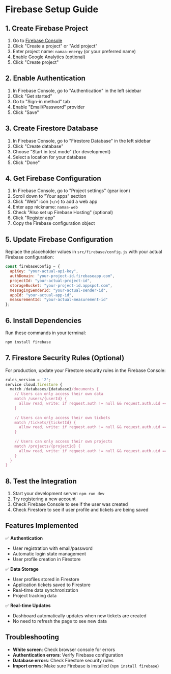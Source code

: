 # Firebase Setup Guide

## 1. Create Firebase Project

1. Go to [Firebase Console](https://console.firebase.google.com/)
2. Click "Create a project" or "Add project"
3. Enter project name: `namaa-energy` (or your preferred name)
4. Enable Google Analytics (optional)
5. Click "Create project"

## 2. Enable Authentication

1. In Firebase Console, go to "Authentication" in the left sidebar
2. Click "Get started"
3. Go to "Sign-in method" tab
4. Enable "Email/Password" provider
5. Click "Save"

## 3. Create Firestore Database

1. In Firebase Console, go to "Firestore Database" in the left sidebar
2. Click "Create database"
3. Choose "Start in test mode" (for development)
4. Select a location for your database
5. Click "Done"

## 4. Get Firebase Configuration

1. In Firebase Console, go to "Project settings" (gear icon)
2. Scroll down to "Your apps" section
3. Click "Web" icon (`</>`) to add a web app
4. Enter app nickname: `namaa-web`
5. Check "Also set up Firebase Hosting" (optional)
6. Click "Register app"
7. Copy the Firebase configuration object

## 5. Update Firebase Configuration

Replace the placeholder values in `src/firebase/config.js` with your actual Firebase configuration:

```javascript
const firebaseConfig = {
  apiKey: "your-actual-api-key",
  authDomain: "your-project-id.firebaseapp.com",
  projectId: "your-actual-project-id",
  storageBucket: "your-project-id.appspot.com",
  messagingSenderId: "your-actual-sender-id",
  appId: "your-actual-app-id",
  measurementId: "your-actual-measurement-id"
};
```

## 6. Install Dependencies

Run these commands in your terminal:

```bash
npm install firebase
```

## 7. Firestore Security Rules (Optional)

For production, update your Firestore security rules in the Firebase Console:

```javascript
rules_version = '2';
service cloud.firestore {
  match /databases/{database}/documents {
    // Users can only access their own data
    match /users/{userId} {
      allow read, write: if request.auth != null && request.auth.uid == userId;
    }
    
    // Users can only access their own tickets
    match /tickets/{ticketId} {
      allow read, write: if request.auth != null && request.auth.uid == resource.data.userId;
    }
    
    // Users can only access their own projects
    match /projects/{projectId} {
      allow read, write: if request.auth != null && request.auth.uid == resource.data.userId;
    }
  }
}
```

## 8. Test the Integration

1. Start your development server: `npm run dev`
2. Try registering a new account
3. Check Firebase Console to see if the user was created
4. Check Firestore to see if user profile and tickets are being saved

## Features Implemented

✅ **Authentication**
- User registration with email/password
- Automatic login state management
- User profile creation in Firestore

✅ **Data Storage**
- User profiles stored in Firestore
- Application tickets saved to Firestore
- Real-time data synchronization
- Project tracking data

✅ **Real-time Updates**
- Dashboard automatically updates when new tickets are created
- No need to refresh the page to see new data

## Troubleshooting

- **White screen**: Check browser console for errors
- **Authentication errors**: Verify Firebase configuration
- **Database errors**: Check Firestore security rules
- **Import errors**: Make sure Firebase is installed (`npm install firebase`)
